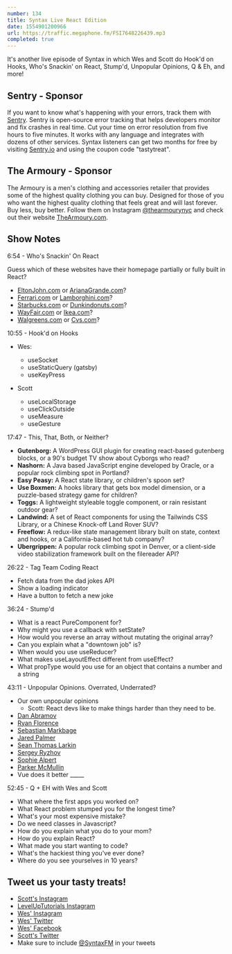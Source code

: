 ```yaml
---
number: 134
title: Syntax Live React Edition
date: 1554901200966
url: https://traffic.megaphone.fm/FSI7648226439.mp3
completed: true
---
```


It's another live episode of Syntax in which Wes and Scott do Hook'd on Hooks, Who's Snackin' on React, Stump'd, Unpopular Opinions, Q & Eh, and more!

## Sentry - Sponsor

If you want to know what's happening with your errors, track them with [Sentry](https://sentry.io/). Sentry is open-source error tracking that helps developers monitor and fix crashes in real time. Cut your time on error resolution from five hours to five minutes. It works with any language and integrates with dozens of other services. Syntax listeners can get two months for free by visiting [Sentry.io](https://sentry.io/) and using the coupon code "tastytreat".

## The Armoury - Sponsor

The Armoury is a men's clothing and accessories retailer that provides some of the highest quality clothing you can buy. Designed for those of you who want the highest quality clothing that feels great and will last forever. Buy less, buy better. Follow them on Instagram [@thearmourynyc](https://www.instagram.com/thearmourynyc/) and check out their website [TheArmoury.com](https://thearmoury.com).

## Show Notes

6:54 - Who's Snackin' On React

Guess which of these websites have their homepage partially or fully built in React?

* [EltonJohn.com](https://www.eltonjohn.com/) or [ArianaGrande.com](https://www.arianagrande.com/)?
* [Ferrari.com](http://ferrari.com/) or [Lamborghini.com](http://lamborghini.com/)?
* [Starbucks.com](https://app.starbucks.com/) or  [Dunkindonuts.com](http://dunkindonuts.com/)?
* [WayFair.com](http://wayfair.com) or [Ikea.com](http://ikea.com)?
* [Walgreens.com](https://www.walgreens.com/) or [Cvs.com](https://www.cvs.com/)?

10:55 - Hook'd on Hooks

* Wes:
  * useSocket
  * useStaticQuery (gatsby)
  * useKeyPress

* Scott
  * useLocalStorage
  * useClickOutside
  * useMeasure
  * useGesture

17:47 - This, That, Both, or Neither?

* **Gutenborg:** A WordPress GUI plugin for creating react-based gutenberg blocks, or a 90's budget TV show about Cyborgs who read?
* **Nashorn:** A Java based JavaScript engine developed by Oracle, or a popular rock climbing spot in Portland?
* **Easy Peasy:** A React state library, or children's spoon set?
* **Use Boxmen:** A hooks library that gets box model dimension, or a puzzle-based strategy game for children?
* **Toggs:** A lightweight styleable toggle component, or rain resistant outdoor gear?
* **Landwind:** A set of React components for using the Tailwinds CSS Library, or a Chinese Knock-off Land Rover SUV?
* **Freeflow:** A redux-like state management library built on state, context and hooks, or a California-based hot tub company?
* **Ubergrippen:** A popular rock climbing spot in Denver, or a client-side video stabilization framework built on the filereader API?

26:22 - Tag Team Coding React

* Fetch data from the dad jokes API
* Show a loading indicator
* Have a button to fetch a new joke

36:24 - Stump'd

* What is a react PureComponent for?
* Why might you use a callback with setState?
* How would you reverse an array without mutating the original array?
* Can you explain what a "downtown job" is?
* When would you use useReducer?
* What makes useLayoutEffect different from useEffect?
* What propType would you use for an object that contains a number and a string

43:11 - Unpopular Opinions. Overrated, Underrated?

* Our own unpopular opinions
  * Scott: React devs like to make things harder than they need to be.
* [Dan Abramov](https://twitter.com/dan_abramov/status/1109461037391187968)
* [Ryan Florence](https://twitter.com/ryanflorence/status/1109513902721634304)
* [Sebastian Markbage](https://twitter.com/sebmarkbage/status/1109481482421067776)
* [Jared Palmer](https://twitter.com/jaredpalmer/status/1109504427562545153)
* [Sean Thomas Larkin](https://twitter.com/TheLarkInn/status/1109516791565303808)
* [Sergey Ryzhov](https://twitter.com/latviancoder/status/1109465342215114752)
* [Sophie Alpert](https://twitter.com/sophiebits/status/1109581621680730113)
* [Parker McMullin](https://twitter.com/_googlemac/status/1109461529055756288)
* Vue does it better _____

52:45 - Q + EH with Wes and Scott

* What where the first apps you worked on?
* What React problem stumped you for the longest time?
* What's your most expensive mistake?
* Do we need classes in Javascript?
* How do you explain what you do to your mom?
* How do you explain React?
* What made you start wanting to code?
* What's the hackiest thing you've ever done?
* Where do you see yourselves in 10 years? 

## Tweet us your tasty treats!
* [Scott's Instagram](https://www.instagram.com/stolinski/)
* [LevelUpTutorials Instagram](https://www.instagram.com/LevelUpTutorials/)
* [Wes' Instagram](https://www.instagram.com/wesbos/)
* [Wes' Twitter](https://twitter.com/wesbos)
* [Wes' Facebook](https://www.facebook.com/wesbos.developer)
* [Scott's Twitter](https://twitter.com/stolinski)
* Make sure to include [@SyntaxFM](https://twitter.com/SyntaxFM) in your tweets
